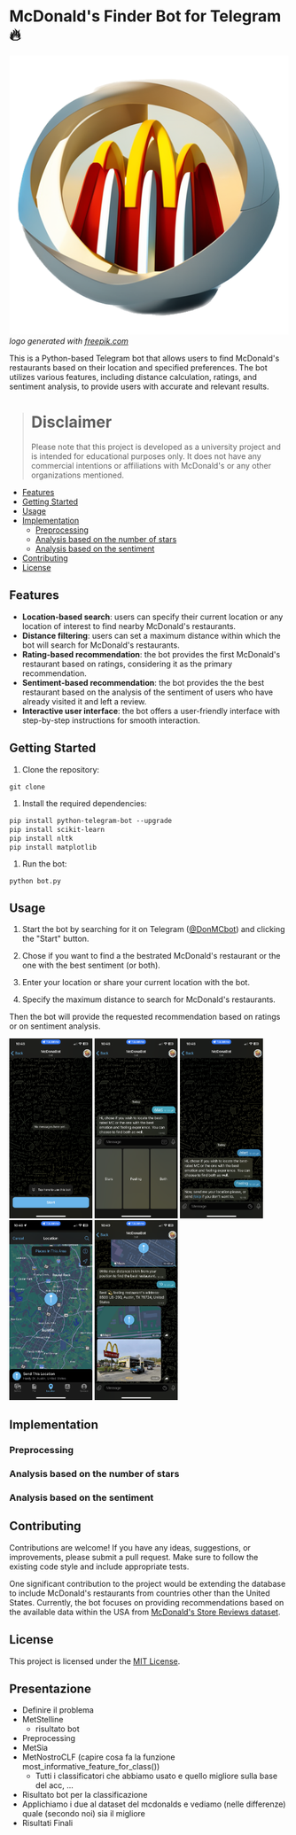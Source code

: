 # McDonald's Finder Bot for Telegram 🔥

![McDonaBot logo](bot_images/logo.png)
*logo generated with [freepik.com](https://www.freepik.com)*

This is a Python-based Telegram bot that allows users to find McDonald's restaurants based on their location and specified preferences. The bot utilizes various features, including distance calculation, ratings, and sentiment analysis, to provide users with accurate and relevant results.

> # Disclaimer
> Please note that this project is developed as a university project and is intended for educational purposes only. It does not have any commercial intentions or affiliations with McDonald's or any other organizations mentioned.

  * [Features](#features)
  * [Getting Started](#getting-started)
  * [Usage](#usage)
  * [Implementation](#implementation)
    + [Preprocessing](#preprocessing)
    + [Analysis based on the number of stars](#analysis-based-on-the-number-of-stars)
    + [Analysis based on the sentiment](#analysis-based-on-the-sentiment)
  * [Contributing](#contributing)
  * [License](#license)

## Features

- **Location-based search**: users can specify their current location or any location of interest to find nearby McDonald's restaurants.
- **Distance filtering**: users can set a maximum distance within which the bot will search for McDonald's restaurants.
- **Rating-based recommendation**: the bot provides the first McDonald's restaurant based on ratings, considering it as the primary recommendation.
- **Sentiment-based recommendation**: the bot provides the the best restaurant based on the analysis of the sentiment of users who have already visited it and left a review.
- **Interactive user interface**: the bot offers a user-friendly interface with step-by-step instructions for smooth interaction.

## Getting Started

1. Clone the repository:

```
git clone 
```

1. Install the required dependencies:

```
pip install python-telegram-bot --upgrade
pip install scikit-learn
pip install nltk
pip install matplotlib
```

1. Run the bot:

```
python bot.py
```

## Usage

1. Start the bot by searching for it on Telegram ([@DonMCbot](https://t.me/DonMCbot)) and clicking the "Start" button.

2. Chose if you want to find a the bestrated McDonald's restaurant or the one with the best sentiment (or both).

3. Enter your location or share your current location with the bot.

4. Specify the maximum distance to search for McDonald's restaurants.

Then the bot will provide the requested recommendation based on ratings or on sentiment analysis.

<img src="bot_images/1start.PNG" alt="Start" width="150"/>
<img src="bot_images/2chose.PNG" alt="Start" width="150"/>
<img src="bot_images/2feeling.PNG" alt="Start" width="150"/>
<img src="bot_images/3location.PNG" alt="Start" width="150"/>
<img src="bot_images/4result.PNG" alt="Start" width="150"/>


## Implementation

### Preprocessing

### Analysis based on the number of stars

### Analysis based on the sentiment

## Contributing

Contributions are welcome! If you have any ideas, suggestions, or improvements, please submit a pull request. Make sure to follow the existing code style and include appropriate tests.

One significant contribution to the project would be extending the database to include McDonald's restaurants from countries other than the United States. Currently, the bot focuses on providing recommendations based on the available data within the USA from [McDonald's Store Reviews dataset](https://www.kaggle.com/datasets/nelgiriyewithana/mcdonalds-store-reviews).

## License

This project is licensed under the [MIT License](LICENSE).

## Presentazione

- Definire il problema
- MetStelline
  - risultato bot
- Preprocessing
- MetSia
- MetNostroCLF (capire cosa fa la funzione most_informative_feature_for_class())
    - Tutti i classificatori che abbiamo usato e quello migliore sulla base del acc, ...
- Risultato bot per la classificazione
- Applichiamo i due al dataset del mcdonalds e vediamo (nelle differenze) quale (secondo noi) sia il migliore
- Risultati Finali